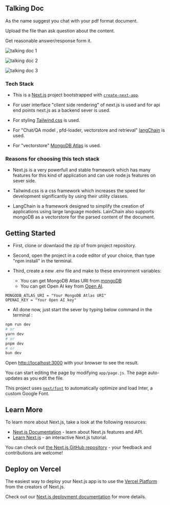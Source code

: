 ## Talking Doc

As the name suggest you chat with your pdf format document.

Upload the file than ask question about the content.

Get reasonable answer/response form it.

![talking doc 1](https://github.com/Mohdaman01/talkingdoc/assets/108982559/0241933c-8492-4a8d-b7d2-ae37f9553c0c)

![talking doc 2](https://github.com/Mohdaman01/talkingdoc/assets/108982559/691d92f4-9433-477a-823b-f4bde05b437c)

![talking doc 3](https://github.com/Mohdaman01/talkingdoc/assets/108982559/8b8e9dcd-8b14-4e3b-8241-89a1746ef373)

### Tech Stack

- This is a [Next.js](https://nextjs.org/) project bootstrapped with [`create-next-app`](https://github.com/vercel/next.js/tree/canary/packages/create-next-app).

- For user interface "client side rendering" of next.js is used and for api end points next.js as a backend sever is used.

- For styling [Tailwind.css](https://tailwindcss.com) is used.

- For "Chat/QA model , pfd-loader, vectorstore and retrieval" [langChain](https://www.langchain.com) is used.

- For "vectorstore" [MongoDB Atlas](https://www.mongodb.com/atlas/database) is used.

### Reasons for choosing this tech stack

- Next.js is a very powerfull and stable framework which has many features for this kind of application and can use node.js features on sever side.
    
- Tailwind.css is a css framework which increases the speed for development significantly by using their utility classes.

- LangChain is a framework designed to simplify the creation of applications using large language models.
LainChain also supports mongoDB as a vectorstore for the parsed content of the document.

## Getting Started

- First, clone or downlaod the zip of from project repository.

- Second, open the project in a code editor of your choice, than type "npm install" in the terminal.

- Third, create a new .env file and make to these environment variables: 

    - You can get MongoDB Atlas URI from [mongoDB](https://www.mongodb.com/atlas/database)
    - You can get Open AI key from [Open AI](https://platform.openai.com/overview).

```
MONGODB_ATLAS_URI = "Your MongoDB Atlas URI"
OPENAI_KEY = "Your Open AI key"
```
- All done now, just start the sever by typing below command in the terminal :

```bash
npm run dev
# or
yarn dev
# or
pnpm dev
# or
bun dev
```

Open [http://localhost:3000](http://localhost:3000) with your browser to see the result.

You can start editing the page by modifying `app/page.js`. The page auto-updates as you edit the file.

This project uses [`next/font`](https://nextjs.org/docs/basic-features/font-optimization) to automatically optimize and load Inter, a custom Google Font.

## Learn More

To learn more about Next.js, take a look at the following resources:

- [Next.js Documentation](https://nextjs.org/docs) - learn about Next.js features and API.
- [Learn Next.js](https://nextjs.org/learn) - an interactive Next.js tutorial.

You can check out [the Next.js GitHub repository](https://github.com/vercel/next.js/) - your feedback and contributions are welcome!

## Deploy on Vercel

The easiest way to deploy your Next.js app is to use the [Vercel Platform](https://vercel.com/new?utm_medium=default-template&filter=next.js&utm_source=create-next-app&utm_campaign=create-next-app-readme) from the creators of Next.js.

Check out our [Next.js deployment documentation](https://nextjs.org/docs/deployment) for more details.
